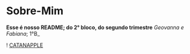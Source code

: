 # Sobre-Mim
**Esse é nosso README; do 2° bloco, do segundo trimestre**
_Geovanna e Fabiana_; 1°B_

! [CATANAPPLE ](https://tenor.com/pt-BR/view/capple-gif-2199411213871050283)
